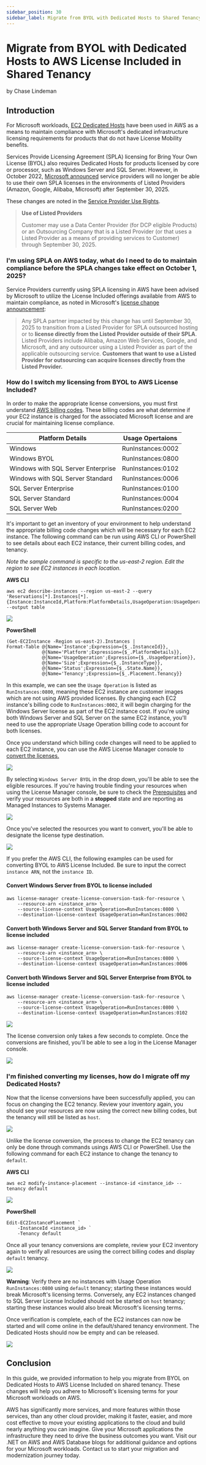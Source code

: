```yaml
---
sidebar_position: 30
sidebar_label: Migrate from BYOL with Dedicated Hosts to Shared Tenancy
---
```


# Migrate from BYOL with Dedicated Hosts to AWS License Included in Shared Tenancy
by Chase Lindeman

## Introduction

For Microsoft workloads, [EC2 Dedicated Hosts](https://aws.amazon.com/ec2/dedicated-hosts/) have been used in AWS as a means to maintain compliance with Microsoft's dedicated infrastructure licensing requirements for products that do not have License Mobility benefits. 

Services Provide Licensing Agreement (SPLA) licensing for Bring Your Own License (BYOL) also requires Dedicated Hosts for products licensed by core or processor, such as Windows Server and SQL Server. However, in October 2022, [Microsoft announced](https://partner.microsoft.com/en-ie/blog/article/new-licensing-benefits-make-bringing-workloads-and-licenses-to-partners-clouds-easier) service providers will no longer be able to use their own SPLA licenses in the environments of Listed Providers (Amazon, Google, Alibaba, Microsoft) after September 30, 2025.

These changes are noted in the [Service Provider Use Rights](https://www.microsoft.com/licensing/spur/product/universallicenseterms/all).

> **Use of Listed Providers**
>
> Customer may use a Data Center Provider (for DCP eligible Products) or an Outsourcing Company that is a Listed Provider (or that uses a Listed Provider as a means of providing services to Customer) through September 30, 2025.

### I'm using SPLA on AWS today, what do I need to do to maintain compliance before the SPLA changes take effect on October 1, 2025?

Service Providers currently using SPLA licensing in AWS have been advised by Microsoft to utilize the License Included offerings available from AWS to maintain compliance, as noted in Microsoft's [license change announcement](https://partner.microsoft.com/en-ie/blog/article/new-licensing-benefits-make-bringing-workloads-and-licenses-to-partners-clouds-easier): 

> Any SPLA partner impacted by this change has until September 30, 2025 to transition from a Listed Provider for SPLA outsourced hosting or to **license directly from the Listed Provider outside of their SPLA**. Listed Providers include Alibaba, Amazon Web Services, Google, and Microsoft, and any outsourcer using a Listed Provider as part of the applicable outsourcing service. **Customers that want to use a Listed Provider for outsourcing can acquire licenses directly from the Listed Provider.**

### How do I switch my licensing from BYOL to AWS License Included?

In order to make the appropriate license conversions, you must first understand [AWS billing codes](https://docs.aws.amazon.com/AWSEC2/latest/UserGuide/billing-info-fields.html#billing-info). These billing codes are what determine if your EC2 instance is charged for the associated Microsoft license and are crucial for maintaining license compliance.

| Platform Details | Usage Opertaions |
| --- | --- |
| Windows| RunInstances:0002|
| Windows BYOL | RunInstances:0800|
| Windows with SQL Server Enterprise| RunInstances:0102 |
| Windows with SQL Server Standard | RunInstances:0006 |
|SQL Server Enterprise |RunInstances:0100|
|SQL Server Standard |RunInstances:0004|
|SQL Server Web|RunInstances:0200|

It's important to get an inventory of your environment to help understand the appropriate billing code changes which will be necessary for each EC2 instance. The following command can be run using AWS CLI or PowerShell to see details about each EC2 instance, their current billing codes, and tenancy.

*Note the sample command is specific to the us-east-2 region. Edit the region to see EC2 instances in each location.*

**AWS CLI**
```
aws ec2 describe-instances --region us-east-2 --query 'Reservations[*].Instances[*].{Instance:InstanceId,Platform:PlatformDetails,UsageOperation:UsageOperation,Size:InstanceType,Status:State.Name,Tenancy:Placement.Tenancy}' --output table
```

![](img/SPLA_1.png)

**PowerShell**
```
(Get-EC2Instance -Region us-east-2).Instances | 
Format-Table @{Name='Instance';Expression={$_.InstanceId}}, 
             @{Name='Platform';Expression={$_.PlatformDetails}}, 
             @{Name='UsageOperation';Expression={$_.UsageOperation}}, 
             @{Name='Size';Expression={$_.InstanceType}}, 
             @{Name='Status';Expression={$_.State.Name}}, 
             @{Name='Tenancy';Expression={$_.Placement.Tenancy}}
```

In this example, we can see the `Usage Operation` is listed as `RunInstances:0800`, meaning these EC2 instance are customer images which are not using AWS provided licenses. By changing each EC2 instance's billing code to ``RunInstances:0002``, it will begin charging for the Windows Server license as part of the EC2 instance cost. If you're using both Windows Server and SQL Server on the same EC2 instance, you'll need to use the appropriate Usage Operation billing code to account for both licenses.

Once you understand which billing code changes will need to be applied to each EC2 instance, you can use the AWS License Manager console to [convert the licenses.](https://docs.aws.amazon.com/license-manager/latest/userguide/conversion-procedures.html) 

![](img/SPLA_2.png)

By selecting ``Windows Server BYOL`` in the drop down, you'll be able to see the eligible resources. If you're having trouble finding your resources when using the License Manager console, be sure to check the [Prerequisites](https://docs.aws.amazon.com/license-manager/latest/userguide/conversion-prerequisites.html) and verify your resources are both in a **stopped** state and are reporting as Managed Instances to Systems Manager.

![](img/SPLA_3.png)

Once you've selected the resources you want to convert, you'll be able to designate the license type destination.

![](img/SPLA_4.png)

If you prefer the AWS CLI, the following examples can be used for converting BYOL to AWS License Included. Be sure to input the correct ``instance ARN``, not the ``instance ID``.

#### Convert Windows Server from BYOL to license included

```
aws license-manager create-license-conversion-task-for-resource \
	--resource-arn <instance_arn> \
	--source-license-context UsageOperation=RunInstances:0800 \
	--destination-license-context UsageOperation=RunInstances:0002
```

#### Convert both Windows Server and SQL Server Standard from BYOL to license included

```
aws license-manager create-license-conversion-task-for-resource \
	--resource-arn <instance_arn> \
	--source-license-context UsageOperation=RunInstances:0800 \
	--destination-license-context UsageOperation=RunInstances:0006
```

#### Convert both Windows Server and SQL Server Enterprise from BYOL to license included

```
aws license-manager create-license-conversion-task-for-resource \
	--resource-arn <instance_arn> \
	--source-license-context UsageOperation=RunInstances:0800 \
	--destination-license-context UsageOperation=RunInstances:0102
```

![](img/SPLA_5.png)

The license conversion only takes a few seconds to complete. Once the conversions are finished, you'll be able to see a log in the License Manager console.

![](img/SPLA_6.png)

### I'm finished converting my licenses, how do I migrate off my Dedicated Hosts?

Now that the license conversions have been successfully applied, you can focus on changing the EC2 tenancy. Review your inventory again, you should see your resources are now using the correct new billing codes, but the tenancy will still be listed as `host`. 

![](img/SPLA_11.png)

Unlike the license conversion, the process to change the EC2 tenancy can only be done through commands usings AWS CLI or PowerShell. Use the following command for each EC2 instance to change the tenancy to `default`.

**AWS CLI**
```
aws ec2 modify-instance-placement --instance-id <instance_id> --tenancy default
```

![](img/SPLA_9.png)

**PowerShell**
```
Edit-EC2InstancePlacement `
    -InstanceId <instance_id> `
    -Tenancy default
```

Once all your tenancy conversions are complete, review your EC2 inventory again to verify all resources are using the correct billing codes and display `default` tenancy. 

![](img/SPLA_10.png)

**Warning**: Verify there are no instances with Usage Operation ``RunInstances:0800`` using ``default`` tenancy; starting these instances would break Microsoft's licensing terms. Conversely, any EC2 instances changed to SQL Server License Included should not be started on ``host`` tenancy; starting these instances would also break Microsoft's licensing terms.

Once verification is complete, each of the EC2 instances can now be started and will come online in the default/shared tenancy environment. The Dedicated Hosts should now be empty and can be released.

![](img/SPLA_7.png)

## Conclusion

In this guide, we provided information to help you migrate from BYOL on Dedicated Hosts to AWS License Included on shared tenancy. These changes will help you adhere to Microsoft's licensing terms for your Microsoft workloads on AWS.

AWS has significantly more services, and more features within those services, than any other cloud provider, making it faster, easier, and more cost effective to move your existing applications to the cloud and build nearly anything you can imagine. Give your Microsoft applications the infrastructure they need to drive the business outcomes you want. Visit our .NET on AWS and AWS Database blogs for additional guidance and options for your Microsoft workloads. Contact us to start your migration and modernization journey today.
